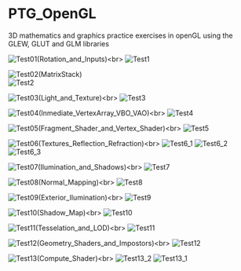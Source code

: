 # PTG_OpenGL
3D mathematics and graphics practice exercises in openGL using the GLEW, GLUT and GLM libraries

![Test01(Rotation_and_Inputs)](https://github.com/OsmareDev/PTG_OpenGL/tree/main/Test01(Rotation_and_Inputs))<br>
![Test1](https://github.com/OsmareDev/PTG_OpenGL/assets/50903643/178c6f9b-de8c-4a04-b87c-f195b8c4d3c8)

![Test02(MatrixStack)](https://github.com/OsmareDev/PTG_OpenGL/tree/main/Test02(MatrixStack))<br>
![Test2](https://github.com/OsmareDev/PTG_OpenGL/assets/50903643/d426e2a8-45a4-45b6-8a4a-55e4291bb49d)

![Test03(Light_and_Texture)](https://github.com/OsmareDev/PTG_OpenGL/tree/main/Test03(Light_and_Texture))<br>
![Test3](https://github.com/OsmareDev/PTG_OpenGL/assets/50903643/05bf04c6-a1bf-43ce-80d4-920ba7341fb1)

![Test04(Inmediate_VertexArray_VBO_VAO)](https://github.com/OsmareDev/PTG_OpenGL/tree/main/Test04(Inmediate_VertexArray_VBO_VAO))<br>
![Test4](https://github.com/OsmareDev/PTG_OpenGL/assets/50903643/a8b2e1f2-7313-411f-a8ad-72c139a0e3c7)

![Test05(Fragment_Shader_and_Vertex_Shader)](https://github.com/OsmareDev/PTG_OpenGL/tree/main/Test05(Fragment_Shader_and_Vertex_Shader))<br>
![Test5](https://github.com/OsmareDev/PTG_OpenGL/assets/50903643/284e3d63-000a-48fc-997f-01ef47c12889)

![Test06(Textures_Reflection_Refraction)](https://github.com/OsmareDev/PTG_OpenGL/tree/main/Test06(Textures_Reflection_Refraction))<br>
![Test6_1](https://github.com/OsmareDev/PTG_OpenGL/assets/50903643/76ce074d-a72b-4500-8aec-5b5ca83e1544)
![Test6_2](https://github.com/OsmareDev/PTG_OpenGL/assets/50903643/d5e5f25b-2910-4610-9988-2a274f6763f2)
![Test6_3](https://github.com/OsmareDev/PTG_OpenGL/assets/50903643/6f0977c9-7120-4fa1-9afc-f8d9cc2a8cf2)

![Test07(Ilumination_and_Shadows)](https://github.com/OsmareDev/PTG_OpenGL/tree/main/Test07(Ilumination_and_Shadows))<br>
![Test7](https://github.com/OsmareDev/PTG_OpenGL/assets/50903643/1e696f4a-187c-48c1-8a1f-6f5775f69a20)

![Test08(Normal_Mapping)](https://github.com/OsmareDev/PTG_OpenGL/tree/main/Test08(Normal_Mapping))<br>
![Test8](https://github.com/OsmareDev/PTG_OpenGL/assets/50903643/9498ca8d-0c35-4985-8ad4-bf22ce0cdb16)

![Test09(Exterior_Ilumination)](https://github.com/OsmareDev/PTG_OpenGL/tree/main/Test09(Exterior_Ilumination))<br>
![Test9](https://github.com/OsmareDev/PTG_OpenGL/assets/50903643/b4d5b5be-883a-4d26-861c-c41ec5508b04)

![Test10(Shadow_Map)](https://github.com/OsmareDev/PTG_OpenGL/tree/main/Test10(Shadow_Map))<br>
![Test10](https://github.com/OsmareDev/PTG_OpenGL/assets/50903643/245b8c03-cf52-470e-8e33-473523f1935c)

![Test11(Tesselation_and_LOD)](https://github.com/OsmareDev/PTG_OpenGL/tree/main/Test11(Tesselation_and_LOD))<br>
![Test11](https://github.com/OsmareDev/PTG_OpenGL/assets/50903643/72d4a68e-7fca-4cf8-b5e2-9e50956a65f2)

![Test12(Geometry_Shaders_and_Impostors)](https://github.com/OsmareDev/PTG_OpenGL/tree/main/Test12(Geometry_Shaders_and_Impostors))<br>
![Test12](https://github.com/OsmareDev/PTG_OpenGL/assets/50903643/74c2e812-973c-480e-8b7f-1b77b162054b)

![Test13(Compute_Shader)](https://github.com/OsmareDev/PTG_OpenGL/tree/main/Test13(Compute_Shader))<br>
![Test13_2](https://github.com/OsmareDev/PTG_OpenGL/assets/50903643/96251c42-3a49-409d-91fd-b2ede55e851b)
![Test13_1](https://github.com/OsmareDev/PTG_OpenGL/assets/50903643/6fdfdacc-3593-4195-b194-5f272934d669)
